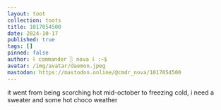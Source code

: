 ```yaml
---
layout: toot
collection: toots
title: 1017054500
date: 2024-10-17
published: true
tags: []
pinned: false
author: ⸸ commander ░ nova ⸸ :~$
avatar: /img/avatar/daemon.jpeg
mastodon: https://mastodon.online/@cmdr_nova/1017054500
---
```


it went from being scorching hot mid-october to freezing cold, i need a sweater and some hot choco weather

